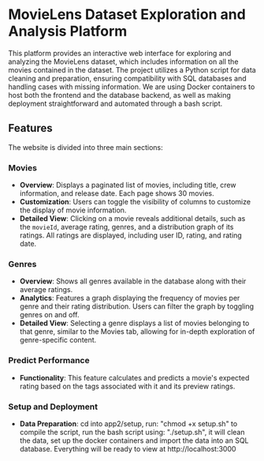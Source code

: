 # MovieLens Dataset Exploration and Analysis Platform

This platform provides an interactive web interface for exploring and analyzing the MovieLens dataset, which includes information on all the movies contained in the dataset. The project utilizes a Python script for data cleaning and preparation, ensuring compatibility with SQL databases and handling cases with missing information. We are using Docker containers to host both the frontend and the database backend, as well as making deployment straightforward and automated through a bash script.

## Features

The website is divided into three main sections:

### Movies

- **Overview**: Displays a paginated list of movies, including title, crew information, and release date. Each page shows 30 movies.
- **Customization**: Users can toggle the visibility of columns to customize the display of movie information.
- **Detailed View**: Clicking on a movie reveals additional details, such as the `movieId`, average rating, genres, and a distribution graph of its ratings. All ratings are displayed, including user ID, rating, and rating date.

### Genres

- **Overview**: Shows all genres available in the database along with their average ratings.
- **Analytics**: Features a graph displaying the frequency of movies per genre and their rating distribution. Users can filter the graph by toggling genres on and off.
- **Detailed View**: Selecting a genre displays a list of movies belonging to that genre, similar to the Movies tab, allowing for in-depth exploration of genre-specific content.

### Predict Performance

- **Functionality**: This feature calculates and predicts a movie's expected rating based on the tags associated with it and its preview ratings.

### Setup and Deployment

- **Data Preparation**: cd into app2/setup, run: "chmod +x setup.sh" to compile the script, run the bash script using: "./setup.sh", it will clean the data, set up the docker containers and import the data into an SQL database. Everything will be ready to view at http://localhost:3000

